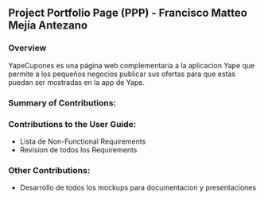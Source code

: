 ## Project Portfolio Page (PPP) - Francisco Matteo Mejía Antezano

### Overview

YapeCupones es una página web complementaria a la aplicacion Yape que permite a los
pequeños negocios publicar sus ofertas para que estas puedan ser mostradas en la app de Yape.

### Summary of Contributions:

### Contributions to the User Guide:

- Lista de Non-Functional Requirements
- Revision de todos los Requirements

### Other Contributions:

- Desarrollo de todos los mockups para documentacion y presentaciones

